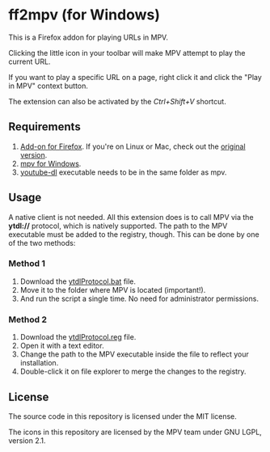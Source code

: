 ff2mpv (for Windows)
======

This is a Firefox addon for playing URLs in MPV.

Clicking the little icon in your toolbar will make MPV attempt to play the current URL.

If you want to play a specific URL on a page, right click it and click the "Play in MPV"
context button.

The extension can also be activated by the *Ctrl+Shift+V* shortcut.

## Requirements

1. [Add-on for Firefox](https://addons.mozilla.org/en-US/firefox/addon/ff2mpv-for-windows/). If you're on Linux or Mac, check out the [original version](https://github.com/woodruffw/ff2mpv).
2. [mpv for Windows](https://mpv.io/installation/).
3. [youtube-dl](https://ytdl-org.github.io/youtube-dl) executable needs to be in the same folder as mpv.

## Usage
A native client is not needed. All this extension does is to call MPV via the **ytdl://** protocol, which is natively supported. The path to the MPV executable must be added to the registry, though. This can be done by one of the two methods:

### Method 1
1. Download the [ytdlProtocol.bat](https://github.com/eastmarch/ff2mpv/archive/master.zip) file.
2. Move it to the folder where MPV is located (important!).
3. And run the script a single time. No need for administrator permissions.

### Method 2
1. Download the [ytdlProtocol.reg](https://github.com/eastmarch/ff2mpv/archive/master.zip) file.
2. Open it with a text editor.
3. Change the path to the MPV executable inside the file to reflect your installation.
3. Double-click it on file explorer to merge the changes to the registry.

## License

The source code in this repository is licensed under the MIT license.

The icons in this repository are licensed by the MPV team under GNU LGPL, version 2.1.
